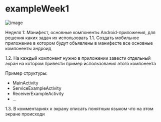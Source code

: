 # exampleWeek1

![image](https://user-images.githubusercontent.com/77270310/177927352-a12b964a-9b8e-4432-8caa-5654f7540193.png)

Неделя 1: Манифест, основные компоненты Android-приложения, для 
решения каких задач их использовать
1.1. Создать мобильное приложение в котором будут объявлены в манифесте 
все основные компоненты андроид

1.2. На каждый компонент нужно в приложении завести отдельный экран на 
котором привести пример использования этого компонента

Пример структуры:
 - MainActivity 
 - ServiceExampleActivity
 - ReceiverExampleActivity
 - ...
 
1.3. В комментариях к экрану описать понятным языком что на этом экране 
происходи
